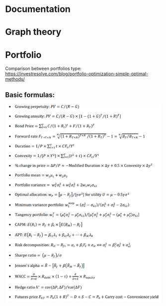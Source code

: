 # Documentation

# Graph theory

# Portfolio

Comparison between portfolios type: https://investresolve.com/blog/portfolio-optimization-simple-optimal-methods/

## Basic formulas:

<img src="https://github.com/neo-portfolio/Documentation/blob/master/images/basic_formulas.png?raw=true" />
